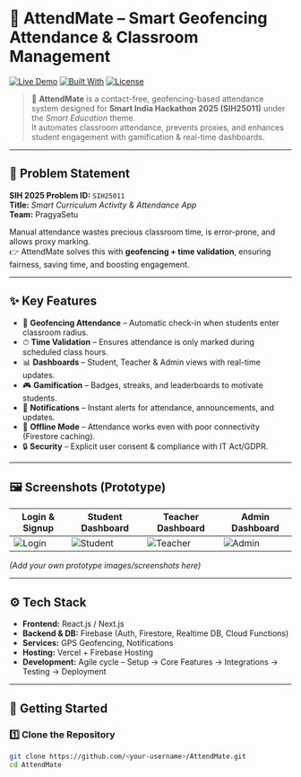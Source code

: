 # 📌 AttendMate – Smart Geofencing Attendance & Classroom Management

[![Live Demo](https://img.shields.io/badge/Live-Demo-brightgreen?style=for-the-badge&logo=vercel)](https://pragyasetu-attendmate.vercel.app/)
[![Built With](https://img.shields.io/badge/Built_with-Firebase-blue?style=for-the-badge&logo=firebase)](https://firebase.google.com/)
[![License](https://img.shields.io/badge/License-MIT-lightgrey?style=for-the-badge)](LICENSE)

> 🚀 **AttendMate** is a contact-free, geofencing-based attendance system designed for **Smart India Hackathon 2025 (SIH25011)** under the *Smart Education* theme.  
It automates classroom attendance, prevents proxies, and enhances student engagement with gamification & real-time dashboards.  

---

## 📖 Problem Statement

**SIH 2025 Problem ID:** `SIH25011`  
**Title:** *Smart Curriculum Activity & Attendance App*  
**Team:** PragyaSetu  

Manual attendance wastes precious classroom time, is error-prone, and allows proxy marking.  
👉 AttendMate solves this with **geofencing + time validation**, ensuring fairness, saving time, and boosting engagement.

---

## ✨ Key Features

- 📍 **Geofencing Attendance** – Automatic check-in when students enter classroom radius.  
- ⏱ **Time Validation** – Ensures attendance is only marked during scheduled class hours.  
- 📊 **Dashboards** – Student, Teacher & Admin views with real-time updates.  
- 🎮 **Gamification** – Badges, streaks, and leaderboards to motivate students.  
- 🔔 **Notifications** – Instant alerts for attendance, announcements, and updates.  
- 📶 **Offline Mode** – Attendance works even with poor connectivity (Firestore caching).  
- 🔒 **Security** – Explicit user consent & compliance with IT Act/GDPR.  

---

## 🖼️ Screenshots (Prototype)

| Login & Signup | Student Dashboard | Teacher Dashboard | Admin Dashboard |
|----------------|------------------|------------------|----------------|
| ![Login](./assets/login.png) | ![Student](./assets/student.png) | ![Teacher](./assets/teacher.png) | ![Admin](./assets/admin.png) |

*(Add your own prototype images/screenshots here)*  

---

## ⚙️ Tech Stack

- **Frontend:** React.js / Next.js  
- **Backend & DB:** Firebase (Auth, Firestore, Realtime DB, Cloud Functions)  
- **Services:** GPS Geofencing, Notifications  
- **Hosting:** Vercel + Firebase Hosting  
- **Development:** Agile cycle – Setup → Core Features → Integrations → Testing → Deployment  

---

## 🚀 Getting Started

### 1️⃣ Clone the Repository
```bash
git clone https://github.com/<your-username>/AttendMate.git
cd AttendMate
